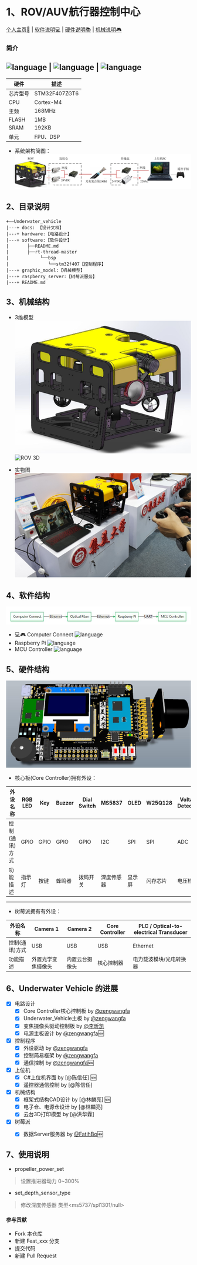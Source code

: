 # 1、ROV/AUV航行器控制中心


[个人主页🕺](https://zengwangfa.top/) |
[软件说明💻](./software/README.md) |
[硬件说明📚](./hardware/README.md) |
[机械说明🎮](./graphic_model/README.md)


### 简介
![language](https://img.shields.io/badge/language-C-brightgreen.svg) | 
![language](https://img.shields.io/badge/language-Python-ff69b4.svg) | 
![language](https://img.shields.io/badge/language-C%23-blue.svg)
---

| 硬件 | 描述 |
| -- | -- |
|芯片型号| STM32F407ZGT6 |
|CPU| Cortex-M4 |
|主频| 168MHz |
|FLASH| 1MB |
|SRAM| 192KB |
|单元| FPU、DSP |

- 系统架构简图：
![构建图](/docs/pictures/Structure.jpg "构建图")




## 2、目录说明
```
+——Underwater_vehicle
|---+ docs: 【设计文档】
|---+ hardware:【电路设计】      
|---+ software:【软件设计】
|       ├──README.md
|       ├──rt-thread-master
|            └──bsp
|               └──stm32f407【控制程序】
|---+ graphic_model:【机械模型】
|---+ raspberry_server:【树莓派服务】
|---+ README.md
```

## 3、机械结构

- 3维模型
![ROV 3D](/docs/pictures/ROV-Model.jpg "掌舵一号")![ROV 3D](/docs/pictures/ROV_Master2.jpg "ROVMaser Model")

- 实物图
![Entity](/docs/pictures/Entity.jpg "ROV Entity")

## 4、软件结构

![Connect Flow](/docs/pictures/Connect_Flow.jpg "Connect Flow")


- 💻🎮 Computer Connect ![language](https://img.shields.io/badge/language-C%23-blue.svg)
- Raspberry Pi ![language](https://img.shields.io/badge/language-Python-ff69b4.svg)
- MCU Controller ![language](https://img.shields.io/badge/language-C-brightgreen.svg)


## 5、硬件结构
![Controller PCB 3D](/docs/pictures/Controller_3D.jpg "Controller 3D")

- 核心板(Core Controller)拥有外设：

| 外设名称 | RGB LED | Key | Buzzer | Dial Switch | MS5837 | OLED | W25Q128 | Voltage Detection | Current Detection | Zigbee |  JY901 | USR-C216 | CP2102 | OV2640 Camera | Servo Motor | Searchlights | Perpellers |
| --- | --- | --- | --- | --- | --- | --- | --- | --- | --- | --- | --- | --- |  --- | --- |  --- |  --- | --- |
| 控制(通讯)方式 | GPIO | GPIO | GPIO | GPIO | I2C | SPI | SPI | ADC | ADC | USART | USART | USART  | USART | DCMI-DMA | PWM | PWM | PWM |
| 功能描述 | 指示灯 | 按键 | 蜂鸣器 | 拨码开关 | 深度传感器 | 显示屏 | 闪存芯片 | 电压检测 | 电流检测 | 2.4G无线通信 | 九轴 | WiFi模块 | 串口转USB | 摄像头 | 舵机  | 探照灯 | ESC |

---

- 树莓派拥有有外设：

| 外设名称 | Camera 1 | Camera 2 | Core Controller | PLC / Optical-to-electrical Transducer |
| --- | --- | --- | --- | --- |
| 控制(通讯)方式 | USB | USB | USB | Ethernet |
| 功能描述 | 外置光学变焦摄像头 | 内置云台摄像头 | 核心控制器 | 电力载波模块/光电转换器 | 





## 6、Underwater Vehicle 的进展
- [X] 电路设计
	- [X] Core Controller核心控制板 by [@zengwangfa](https://github.com/zengwangfa)	
	- [X] Underwater_Vehicle主板 by [@zengwangfa](https://github.com/zengwangfa)	
	- [X] 变焦摄像头驱动控制板 by [@李昕凯](https://github.com/Okurarisona)
	- [X] 电源主板设计 by [@zengwangfa](https://github.com/zengwangfa)🆕
	
- [X] 控制程序
    - [X] 外设驱动 by [@zengwangfa](https://github.com/zengwangfa)
	- [X] 控制简易框架 by [@zengwangfa](https://github.com/zengwangfa)
	- [X] 通信控制 by [@zengwangfa](https://github.com/zengwangfa)🆕

- [X] 上位机
	- [X] C#上位机界面 by [@陈信任] 🆕
	- [X] 遥控器通信控制 by [@陈信任]	
	
- [X] 机械结构
	- [X] 框架式结构CAD设计 by [@林麟亮] 🆕
	- [X] 电子仓、电源仓设计 by [@林麟亮]
	- [X] 云台3D打印模型 by [@洪华霖]

- [X] 树莓派
	- [X] 数据Server服务器 by [@FatihBo](https://github.com/FatihBo)🆕





## 7、使用说明

- propeller_power_set <parameter>
> 设置推进器动力 0~300%
- set_depth_sensor_type <parameter>
> 修改深度传感器 类型<ms5737/spl1301/null>

#### 参与贡献

- Fork 本仓库
- 新建 Feat_xxx 分支
- 提交代码
- 新建 Pull Request




